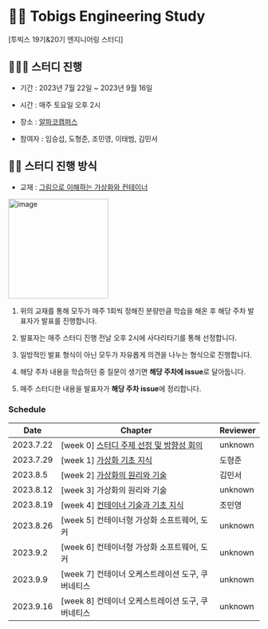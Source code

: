 # 🐻‍❄️ Tobigs Engineering Study
[투빅스 19기&20기 엔지니어링 스터디] 

## 👩🏼‍💻 스터디 진행
- 기간 : 2023년 7월 22일 ~ 2023년 9월 16일 

- 시간 : 매주 토요일 오후 2시

- 장소 : [알파코캠퍼스](https://map.naver.com/v5/search/%EC%95%8C%ED%8C%8C%EC%BD%94/place/1281658873?placePath=%3Fentry=pll%26from=nx%26fromNxList=true&c=15.42,0,0,0,dh)

- 참여자 : 임승섭, 도형준, 조민영, 이태범, 김민서


## 🙋🏽 스터디 진행 방식
- 교재 : [그림으로 이해하는 가상화와 컨테이너](https://product.kyobobook.co.kr/detail/S000200276975)

<img src="https://github.com/seopp/Tobigs_Engineering_Study/assets/100005890/445e4249-4511-4f7e-b175-86f85d5537a1" alt="image" width="200">

1. 위의 교재를 통해 모두가 매주 1회씩 정해진 분량만큼 학습을 해온 후 해당 주차 발표자가 발표를 진행합니다.

2. 발표자는 매주 스터디 진행 전날 오후 2시에 사다리타기를 통해 선정합니다.

3. 일방적인 발표 형식이 아닌 모두가 자유롭게 의견을 나누는 형식으로 진행합니다.

4. 해당 주차 내용을 학습하던 중 질문이 생기면 **해당 주차에 issue**로 달아둡니다.
   
5. 매주 스터디한 내용을 발표자가 **해당 주차 issue**에 정리합니다. 

### Schedule

|Date|Chapter|Reviewer|
|---------|---|---|
|2023.7.22|[week 0] [스터디 주제 선정 및 방향성 회의](https://github.com/seopp/Tobigs_Engineering_Study/issues/1) |unknown|
|2023.7.29|[week 1] [가상화 기초 지식](https://github.com/seopp/Tobigs_Engineering_Study/issues/2) |도형준|
|2023.8.5|[week 2] [가상화의 원리와 기술](https://github.com/seopp/Tobigs_Engineering_Study/issues/3) |김민서|
|2023.8.12|[week 3] 가상화의 원리와 기술 |unknown|
|2023.8.19|[week 4] [컨테이너 기술과 기초 지식](https://github.com/seopp/Tobigs_Engineering_Study/issues/5) |조민영|
|2023.8.26|[week 5] 컨테이너형 가상화 소프트웨어, 도커 |unknown|
|2023.9.2|[week 6] 컨테이너형 가상화 소프트웨어, 도커 |unknown|
|2023.9.9|[week 7] 컨테이너 오케스트레이션 도구, 쿠버네티스 |unknown|
|2023.9.16|[week 8] 컨테이너 오케스트레이션 도구, 쿠버네티스 |unknown|
